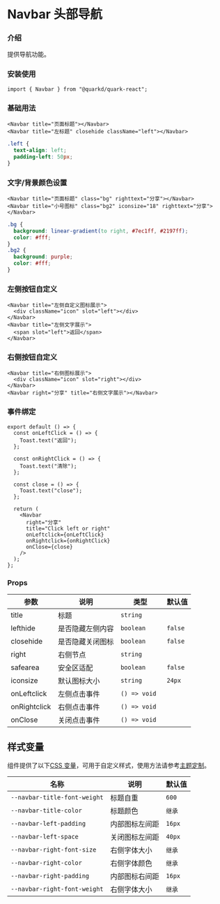 # Navbar 头部导航

### 介绍

提供导航功能。

### 安装使用

```tsx
import { Navbar } from "@quarkd/quark-react";
```

### 基础用法

```tsx
<Navbar title="页面标题"></Navbar>
<Navbar title="左标题" closehide className="left"></Navbar>
```

```css
.left {
  text-align: left;
  padding-left: 50px;
}
```

### 文字/背景颜色设置

```tsx
<Navbar title="页面标题" class="bg" righttext="分享"></Navbar>
<Navbar title="小号图标" class="bg2" iconsize="18" righttext="分享"></Navbar>
```

```css
.bg {
  background: linear-gradient(to right, #7ec1ff, #2197ff);
  color: #fff;
}
.bg2 {
  background: purple;
  color: #fff;
}
```

### 左侧按钮自定义

```tsx
<Navbar title="左侧自定义图标展示">
  <div className="icon" slot="left"></div>
</Navbar>
<Navbar title="左侧文字展示">
  <span slot="left">返回</span>
</Navbar>
```

### 右侧按钮自定义

```tsx
<Navbar title="右侧图标展示">
  <div className="icon" slot="right"></div>
</Navbar>
<Navbar right="分享" title="右侧文字展示"></Navbar>
```

### 事件绑定

```tsx
export default () => {
  const onLeftClick = () => {
    Toast.text("返回");
  };

  const onRightClick = () => {
    Toast.text("清除");
  };

  const close = () => {
    Toast.text("close");
  };

  return (
    <Navbar
      right="分享"
      title="Click left or right"
      onLeftclick={onLeftClick}
      onRightclick={onRightClick}
      onClose={close}
    />
  );
};
```

### Props

| 参数         | 说明             | 类型          | 默认值  |
| ------------ | ---------------- | ------------- | ------- |
| title        | 标题             | `string`      |
| lefthide     | 是否隐藏左侧内容 | `boolean`     | `false` |
| closehide    | 是否隐藏关闭图标 | `boolean`     | `false` |
| right        | 右侧节点         | `string `     |
| safearea     | 安全区适配       | `boolean`     | `false` |
| iconsize     | 默认图标大小     | `string`      | `24px`  |
| onLeftclick  | 左侧点击事件     | `() => void ` |
| onRightclick | 右侧点击事件     | `() => void`  |
| onClose      | 关闭点击事件     | `() => void ` |

## 样式变量

组件提供了以下[CSS 变量](https://developer.mozilla.org/zh-CN/docs/Web/CSS/Using_CSS_custom_properties)，可用于自定义样式，使用方法请参考[主题定制](#/zh-CN/guide/theme)。

| 名称                         | 说明           | 默认值 |
| ---------------------------- | -------------- | ------ |
| `--navbar-title-font-weight` | 标题自重       | `600`  |
| `--navbar-title-color`       | 标题颜色       | `继承` |
| `--navbar-left-padding`      | 内部图标左间距 | `16px` |
| `--navbar-left-space`        | 关闭图标左间距 | `40px` |
| `--navbar-right-font-size`   | 右侧字体大小   | `继承` |
| `--navbar-right-color`       | 右侧字体颜色   | `继承` |
| `--navbar-right-padding`     | 内部图标右间距 | `16px` |
| `--navbar-right-font-weight` | 右侧字体大小   | `继承` |
